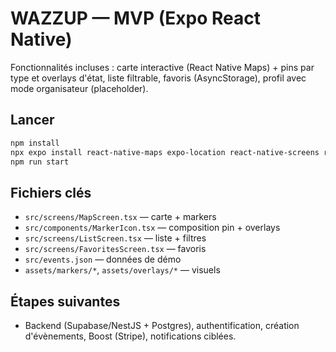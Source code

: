 # WAZZUP — MVP (Expo React Native)

Fonctionnalités incluses : carte interactive (React Native Maps) + pins par type et overlays d'état, liste filtrable, favoris (AsyncStorage), profil avec mode organisateur (placeholder).

## Lancer
```bash
npm install
npx expo install react-native-maps expo-location react-native-screens react-native-safe-area-context @react-navigation/native @react-navigation/native-stack @react-navigation/bottom-tabs @react-native-async-storage/async-storage
npm run start
```

## Fichiers clés
- `src/screens/MapScreen.tsx` — carte + markers
- `src/components/MarkerIcon.tsx` — composition pin + overlays
- `src/screens/ListScreen.tsx` — liste + filtres
- `src/screens/FavoritesScreen.tsx` — favoris
- `src/events.json` — données de démo
- `assets/markers/*`, `assets/overlays/*` — visuels

## Étapes suivantes
- Backend (Supabase/NestJS + Postgres), authentification, création d'évènements, Boost (Stripe), notifications ciblées.
